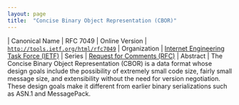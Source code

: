 ```yaml
---
layout: page
title:  "Concise Binary Object Representation (CBOR)"
---
```


| Canonical Name | RFC 7049
| Online Version | [`http://tools.ietf.org/html/rfc7049`](http://tools.ietf.org/html/rfc7049)
| Organization | [Internet Engineering Task Force (IETF)](..)
| Series | [Request for Comments (RFC)](.)
| Abstract | The Concise Binary Object Representation (CBOR) is a data format whose design goals include the possibility of extremely small code size, fairly small message size, and extensibility without the need for version negotiation. These design goals make it different from earlier binary serializations such as ASN.1 and MessagePack.